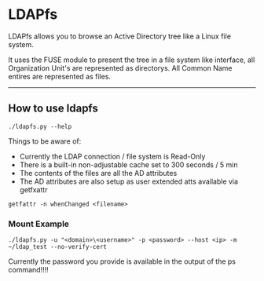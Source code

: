 # LDAPfs

LDAPfs allows you to browse an Active Directory tree like a Linux file system.

It uses the FUSE module to present the tree in a file system like interface, all Organization
Unit's are represented as directorys. All Common Name entires are represented as files. 

---


## How to use ldapfs

```
./ldapfs.py --help
```

Things to be aware of:
- Currently the LDAP connection / file system is Read-Only
- There is a built-in non-adjustable cache set to 300 seconds / 5 min
- The contents of the files are all the AD attributes
- The AD attributes are also setup as user extended atts available via getfxattr
```
getfattr -n whenChanged <filename>
```


### Mount Example

```
./ldapfs.py -u "<domain>\<username>" -p <password> --host <ip> -m ~/ldap_test --no-verify-cert 
```

Currently the password you provide is available in the output of the ps command!!!!
